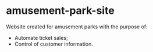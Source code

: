 # amusement-park-site
Website created for amusement parks with the purpose of: 

- Automate ticket sales;
- Control of customer information.
